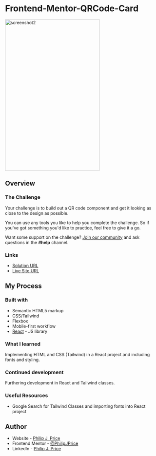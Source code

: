 # Frontend-Mentor-QRCode-Card
<img width="310" height="497" alt="screenshot2" src="https://github.com/user-attachments/assets/14b5dc3d-38dc-4f11-96c2-cb64d8ac70a2" />


## Overview

### The Challenge

Your challenge is to build out a QR code component and get it looking as close to the design as possible.

You can use any tools you like to help you complete the challenge. So if you've got something you'd like to practice, feel free to give it a go.

Want some support on the challenge? [Join our community](https://www.frontendmentor.io/community) and ask questions in the **#help** channel.

### Links

- [Solution URL](https://www.frontendmentor.io/solutions/qr-component-card-K-UBwmvwDV)
- [Live Site URL](https://philipjprice.github.io/Frontend-Mentor-QRCode-Card/)

## My Process

### Built with

- Semantic HTML5 markup
- CSS/Tailwind
- Flexbox
- Mobile-first workflow
- [React](https://reactjs.org/) - JS library

### What I learned

Implementing HTML and CSS (Tailwind) in a React project and including fonts and styling.

### Continued development

Furthering development in React and Tailwind classes.

### Useful Resources

- Google Search for Tailwind Classes and importing fonts into React project

## Author

- Website - [Philip J. Price](https://www.deutro.com)
- Frontend Mentor - [@PhilipJPrice](https://www.frontendmentor.io/profile/PhilipJPrice)
- LinkedIn - [Philip J. Price](https://linkedin.com/in/philipjustinprice/)
